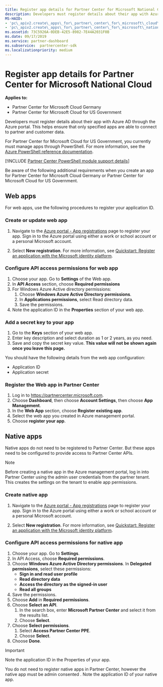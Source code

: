 ```yaml
---
title: Register app details for Partner Center for Microsoft National Cloud
description: Developers must register details about their app with Azure AD through the Azure portal. This helps ensure that only specified apps are able to connect to partner and customer data.
MS-HAID:
- 'pc\_apiv2.create\_apps\_for\_partner\_center\_for\_microsoft\_cloud\_germany'
- 'pc\_apiv2.create\_apps\_for\_partner\_center\_for\_microsoft\_national\_clouds'
ms.assetid: 73C5926A-0DEB-42E5-8982-7E44A2031F0B
ms.date: 09/17/2019
ms.service: partner-dashboard
ms.subservice:  partnercenter-sdk
ms.localizationpriority: medium
---
```


# Register app details for Partner Center for Microsoft National Cloud

**Applies to:**

- Partner Center for Microsoft Cloud Germany
- Partner Center for Microsoft Cloud for US Government

Developers must register details about their app with Azure AD through the Azure portal. This helps ensure that only specified apps are able to connect to partner and customer data.

For Partner Center for Microsoft Cloud for US Government, you currently must manage apps through PowerShell. For more information, see the [Azure PowerShell reference documentation](https://docs.microsoft.com/powershell/module/Azuread/?view=azureadps-2.0#applications).

[!INCLUDE [Partner Center PowerShell module support details](../includes/powershell-module-support.md)]

Be aware of the following additional requirements when you create an app for Partner Center for Microsoft Cloud Germany or Partner Center for Microsoft Cloud for US Government.

## Web apps

For web apps, use the following procedures to register your application ID.

### Create or update web app

1. Navigate to the [Azure portal - App registrations](https://go.microsoft.com/fwlink/?linkid=2083908) page to register your app. Sign in to the Azure portal using either a work or school account or a personal Microsoft account.

2. Select **New registration**. For more information, see [Quickstart: Register an application with the Microsoft identity platform](https://docs.microsoft.com/azure/active-directory/develop/quickstart-register-app).

### Configure API access permissions for web app

1. Choose your app. Go to **Settings** of the Web app.
2. In **API Access** section, choose **Required permissions**
3. For Windows Azure Active directory permissions:
    1. Choose **Windows Azure Active Directory permissions**.
    2. In **Applications permissions**, select Read directory data.
    3. Save the permissions.
4. Note the application ID in the **Properties** section of your web app.

### Add a secret key to your app

1. Go to the **Keys** section of your web app.
2. Enter key description and select duration as 1 or 2 years, as you need.
3. Save and copy the secret key value. **This value will not be shown again once you leave this page.**

You should have the following details from the web app configuration:

- Application ID
- Application secret

### Register the Web app in Partner Center

1. Log in to <https://partnercenter.microsoft.com>.
2. Choose **Dashboard**, then choose **Account Settings**, then choose **App Management**.
3. In the **Web App** section, choose **Register existing app**.
4. Select the web app you created in Azure management portal.
5. Choose **register your app**.

## Native apps

Native apps do not need to be registered to Partner Center. But these apps need to be configured to provide access to Partner Center APIs.

>[!NOTE]
>Before creating a native app in the Azure management portal, log in into Partner Center using the admin user credentials from the partner tenant. This creates the settings on the tenant to enable app permissions.

### Create native app

1. Navigate to the [Azure portal - App registrations](https://go.microsoft.com/fwlink/?linkid=2083908) page to register your app. Sign in to the Azure portal using either a work or school account or a personal Microsoft account.

2. Select **New registration**. For more information, see [Quickstart: Register an application with the Microsoft identity platform](https://docs.microsoft.com/azure/active-directory/develop/quickstart-register-app).

### Configure API access permissions for native app

1. Choose your app. Go to **Settings**.
2. In API Access, choose **Required permissions**.
3. Choose **Windows Azure Active Directory permissions**. In **Delegated permissions**, select these permissions:
    - **Sign in and read user profile**
    - **Read directory data**
    - **Access the directory as the signed-in user**
    - **Read all groups**
4. Save the permissions.
5. Choose **Add** in **Required permissions**.
6. Choose **Select an API**.
    1. In the search box, enter **Microsoft Partner Center** and select it from the results list.
    2. Choose **Select**.
7. Choose **Select permissions**.
    1. Select **Access Partner Center PPE**.
    2. Choose **Select**.
8. Choose **Done**.

>[!IMPORTANT]
> Note the application ID in the Properties of your app.

You do not need to register native apps in Partner Center, however the native app must be admin consented . Note the application ID of your native app.